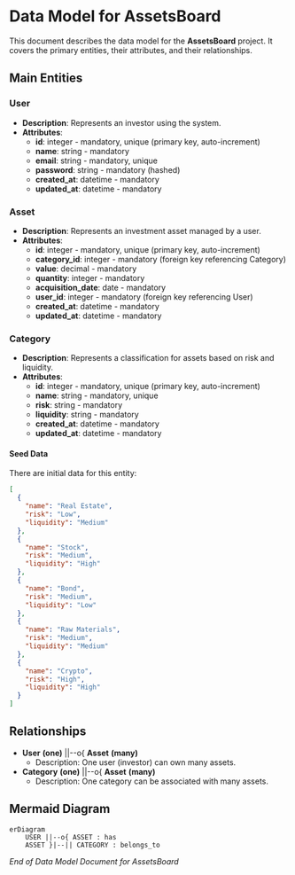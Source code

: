 # Data Model for **AssetsBoard**

This document describes the data model for the **AssetsBoard** project. It covers the primary entities, their attributes, and their relationships.

## Main Entities

### User

- **Description**: Represents an investor using the system.
- **Attributes**:
  - **id**: integer - mandatory, unique (primary key, auto-increment)
  - **name**: string - mandatory
  - **email**: string - mandatory, unique
  - **password**: string - mandatory (hashed)
  - **created_at**: datetime - mandatory
  - **updated_at**: datetime - mandatory

### Asset

- **Description**: Represents an investment asset managed by a user.
- **Attributes**:
  - **id**: integer - mandatory, unique (primary key, auto-increment)
  - **category_id**: integer - mandatory (foreign key referencing Category)
  - **value**: decimal - mandatory
  - **quantity**: integer - mandatory
  - **acquisition_date**: date - mandatory
  - **user_id**: integer - mandatory (foreign key referencing User)
  - **created_at**: datetime - mandatory
  - **updated_at**: datetime - mandatory

### Category

- **Description**: Represents a classification for assets based on risk and liquidity.
- **Attributes**:
  - **id**: integer - mandatory, unique (primary key, auto-increment)
  - **name**: string - mandatory, unique
  - **risk**: string - mandatory
  - **liquidity**: string - mandatory
  - **created_at**: datetime - mandatory
  - **updated_at**: datetime - mandatory

#### Seed Data

There are initial data for this entity:

```json
[
  {
    "name": "Real Estate",
    "risk": "Low",
    "liquidity": "Medium"
  },
  {
    "name": "Stock",
    "risk": "Medium",
    "liquidity": "High"
  },
  {
    "name": "Bond",
    "risk": "Medium",
    "liquidity": "Low"
  },
  {
    "name": "Raw Materials",
    "risk": "Medium",
    "liquidity": "Medium"
  },
  {
    "name": "Crypto",
    "risk": "High",
    "liquidity": "High"
  }
]
```

## Relationships

- **User** **(one)** ||--o{ **Asset** **(many)**
  - Description: One user (investor) can own many assets.
- **Category** **(one)** ||--o{ **Asset** **(many)**
  - Description: One category can be associated with many assets.

## Mermaid Diagram

```mermaid
erDiagram
    USER ||--o{ ASSET : has
    ASSET }|--|| CATEGORY : belongs_to
```

_End of Data Model Document for AssetsBoard_
